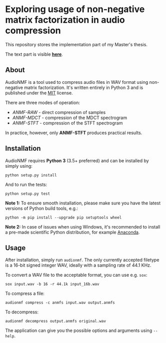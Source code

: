 # Exploring usage of non-negative matrix factorization in audio compression

This repository stores the implementation part of my Master's thesis.

The text part is visible [**here**](https://github.com/argoneuscze/thesis).

## About

AudioNMF is a tool used to compress audio files in WAV format using non-negative matrix factorization.
It's written entirely in Python 3 and is published under the [MIT](LICENSE.txt) license.

There are three modes of operation:

* *ANMF-RAW* - direct compression of samples
* *ANMF-MDCT* - compression of the MDCT spectrogram
* *ANMF-STFT* - compression of the STFT spectrogram

In practice, however, only **ANMF-STFT** produces practical results.

## Installation

AudioNMF requires **Python 3** (3.5+ preferred) and can be installed by simply using:

`python setup.py install`

And to run the tests:

`python setup.py test`

**Note 1:** To ensure smooth installation, please make sure you have the latest versions
of Python build tools, e.g.:

`python -m pip install --upgrade pip setuptools wheel`

**Note 2:** In case of issues when using Windows, it's recommended to install a pre-made
scientific Python distribution, for example [Anaconda](https://www.anaconda.com/download/).

## Usage

After installation, simply run `audionmf`.
The only currently accepted filetype is a 16-bit signed integer WAV, ideally with a sampling rate of 44.1 KHz.

To convert a WAV file to the acceptable format, you can use e.g. `sox`:

`sox input.wav -b 16 -r 44.1k input_16b.wav`

To compress a file:

`audionmf compress -c anmfs input.wav output.anmfs`

To decompress:

`audionmf decompress output.anmfs original.wav`

The application can give you the possible options and arguments using `--help`.
